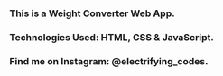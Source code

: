 ### This is a Weight Converter Web App.

### Technologies Used: HTML, CSS & JavaScript.

### Find me on Instagram: @electrifying_codes.

[Instagram]: https://www.instagram.com/electrifying_codes